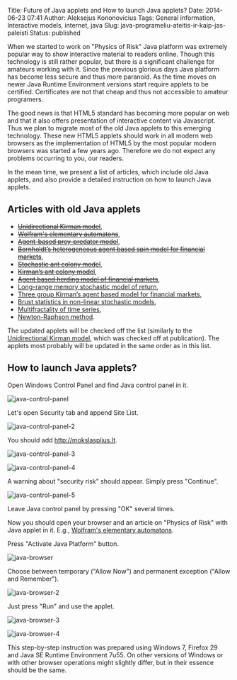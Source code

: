 Title: Future of Java applets and How to launch Java applets?
Date: 2014-06-23 07:41
Author: Aleksejus Kononovicius
Tags: General information, Interactive models, internet, java
Slug: java-programeliu-ateitis-ir-kaip-jas-paleisti
Status: published

When we started to work on "Physics of Risk" Java
platform was extremely popular way to show interactive material to
readers online. Though this technology is still rather popular, but
there is a significant challenge for amateurs working with it. Since the
previous glorious days Java platform has become less secure and thus
more paranoid. As the time moves on newer Java Runtime Environment
versions start require applets to be certified. Certificates are not
that cheap and thus not accessible to amateur programers.

The good news is that HTML5 standard has becoming more popular on web
and that it also offers presentation of interactive content via
Javascript. Thus we plan to migrate most of the old Java applets to this
emerging technology. These new HTML5 applets should work in all modern
web browsers as the implementation of HTML5 by the most popular modern
browsers was started a few years ago. Therefore we do not expect any
problems occurring to you, our readers.

In the mean time, we present a list of articles, which include old Java
applets, and also provide a detailed instruction on how to launch Java
applets.<!--more-->

Articles with old Java applets
------------------------------

-   <del>[Unidirectional Kirman
    model](/unidirectional-kirman-model "Unidirectional Kirman model")</del>,
-   <del>[Wolfram's elementary
    automatons](/wolframs-elementary-automatons "Wolframs elementary automatons")</del>,
-   <del>[Agent-based prey-predator
    model](/agent-based-prey-predator-model "Agent-based prey-predator model")</del>,
-   <del>[Bornholdt’s heterogeneous agent based spin model for financial
    markets](/bornholdt-model "Bornholdt’s heterogeneous agent based spin model for financial markets")</del>,
-   <del>[Stochastic ant colony
    model](/stochastic-ant-colony-model "Stochastic ant colony model")</del>,
-   <del>[Kirman’s ant colony
    model](/kirman-ants "Kirmans ant colony model")</del>,
-   <del>[Agent based herding model of financial
    markets](/agent-based-herding-model-financial-markets "Agent based herding model of financial markets")</del>,
-   [Long-range memory stochastic model of
    return](/long-range-memory-stochastic-model-return "Long-range memory stochastic model of return"),
-   [Three group Kirman’s agent based model for financial
    markets](/three-group-kirman-agent-based-model-for-financial-markets "Three group Kirmans agent based model for financial markets"),
-   [Brust statistics in non-linear stochastic
    models](/brust-statistics-non-linear-stochastic-models "Brust statistics in non-linear stochastic models"),
-   [Multifractality of time
    series](/multifractality-time-series "Multifractality of time series"),
-   [Newton-Raphson
    method](/newton-raphson "Newton-Raphson method").

The updated applets will be checked off the list (similarly to the
[Unidirectional Kirman
model](/unidirectional-kirman-model "Unidirectional Kirman model"),
which was checked off at publication). The applets most probably will be
updated in the same order as in this list.

How to launch Java applets?
---------------------------

Open Windows Control Panel and find Java control panel in it.

![java-control-panel](/uploads/2014/05/java-control-panel.jpg)

Let's open Security tab and append Site List.

![java-control-panel-2](/uploads/2014/05/java-control-panel-2.jpg)

You should add http://mokslasplius.lt.

![java-control-panel-3](/uploads/2014/05/java-control-panel-3.jpg)

![java-control-panel-4](/uploads/2014/05/java-control-panel-4.jpg)

A warning about "security risk" should appear. Simply press "Continue".

![java-control-panel-5](/uploads/2014/05/java-control-panel-5.jpg)

Leave Java control panel by pressing "OK" several times.

Now you should open your browser and an article on "Physics of Risk"
with Java applet in it. E.g., [Wolfram's elementary
automatons](/wolframs-elementary-automatons "Wolframs elementary automatons").

Press "Activate Java Platform" button.

![java-browser](/uploads/2014/05/java-browser.jpg)

Choose between temporary ("Allow Now") and permanent exception ("Allow
and Remember").

![java-browser-2](/uploads/2014/05/java-browser-2.jpg)

Just press "Run" and use the applet.

![java-browser-3](/uploads/2014/05/java-browser-3.jpg)

![java-browser-4](/uploads/2014/05/java-browser-4.jpg)

This step-by-step instruction was prepared using Windows 7, Firefox 29
and Java SE Runtime Environment 7u55. On other versions of Windows or
with other browser operations might slightly differ, but in their
essence should be the same.
